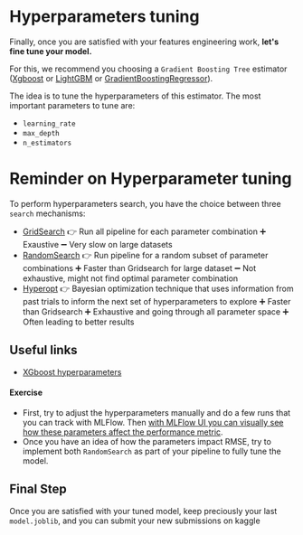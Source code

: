# Hyperparameters tuning
Finally, once you are satisfied with your features engineering work, **let's fine tune your model.**

For this, we recommend you choosing a `Gradient Boosting Tree` estimator ([Xgboost](https://xgboost.readthedocs.io/en/latest/get_started.html) or [LightGBM](https://lightgbm.readthedocs.io/en/latest/) or [GradientBoostingRegressor](https://scikit-learn.org/stable/modules/generated/sklearn.ensemble.GradientBoostingRegressor.html)).

The idea is to tune the hyperparameters of this estimator. The most important parameters to tune are:
- `learning_rate`
- `max_depth`
- `n_estimators`

# Reminder on Hyperparameter tuning
To perform hyperparameters search, you have the choice between three `search` mechanisms:
- [GridSearch](https://scikit-learn.org/stable/modules/generated/sklearn.model_selection.GridSearchCV.html)
👉 Run all pipeline for each parameter combination
➕ Exaustive
➖ Very slow on large datasets
- [RandomSearch](https://scikit-learn.org/stable/modules/generated/sklearn.model_selection.RandomizedSearchCV.html)
👉 Run pipeline for a random subset of parameter combinations
➕ Faster than Gridsearch for large dataset
➖ Not exhaustive, might not find optimal parameter combination
- [Hyperopt](http://hyperopt.github.io/hyperopt/)
👉 Bayesian optimization technique that uses information from past trials to inform the next set of hyperparameters to explore
➕ Faster than Gridsearch
➕ Exhaustive and going through all parameter space
➕ Often leading to better results


## Useful links
- [XGboost hyperparameters](https://xgboost.readthedocs.io/en/latest/parameter.html)

#### Exercise
- First, try to adjust the hyperparameters manually and do a few runs that you can track with MLFlow. Then [with MLFlow UI you can visually see how these parameters affect the performance metric](https://mlflow.org/docs/latest/tracking.html#visualizing-metrics).
- Once you have an idea of how the parameters impact RMSE, try to implement both  `RandomSearch` as part of your pipeline to fully tune the model.

## Final Step
Once you are satisfied with your tuned model, keep preciously your last `model.joblib`, and you can submit your new submissions on kaggle
